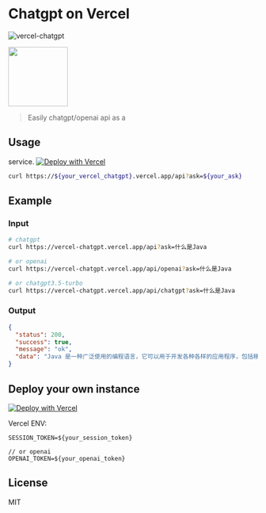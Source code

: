 # Chatgpt on Vercel

![vercel-chatgpt](https://vercelbadge.vercel.app/api/hocgin/vercel-chatgpt)

<img src="http://cdn.hocgin.top/icons/vercel-chatgpt.qrcode.jpg" width="120"/>

> Easily chatgpt/openai api as a

## Usage

service. [![Deploy with Vercel](https://vercel.com/button)](https://vercel.com/new/clone?repository-url=https://github.com/hocgin/vercel-chatgpt)

```bash
curl https://${your_vercel_chatgpt}.vercel.app/api?ask=${your_ask}
```

## Example

### Input

```bash
# chatgpt
curl https://vercel-chatgpt.vercel.app/api?ask=什么是Java

# or openai
curl https://vercel-chatgpt.vercel.app/api/openai?ask=什么是Java

# or chatgpt3.5-turbo
curl https://vercel-chatgpt.vercel.app/api/chatgpt?ask=什么是Java

```

### Output

```json
{
  "status": 200,
  "success": true,
  "message": "ok",
  "data": "Java 是一种广泛使用的编程语言，它可以用于开发各种各样的应用程序，包括移动应用、企业级应用和 Web 应用程序。Java 是一种面向对象的语言，它拥有丰富的类库和工具，可以帮助开发人员更快速地开发应用程序。Java 是跨平台的，这意味着可以在多种操作系统上运行，包括 Windows、macOS 和 Linux 等。Java 程序通常使用一个独立的 Java 虚拟机来执行，这样就可以保证程序在不同平台上的一致性"
}
```

## Deploy your own instance

[![Deploy with Vercel](https://vercel.com/button)](https://vercel.com/new/clone?repository-url=https://github.com/hocgin/vercel-chatgpt)

Vercel ENV:

```env
SESSION_TOKEN=${your_session_token}

// or openai
OPENAI_TOKEN=${your_openai_token}
```

## License

MIT 